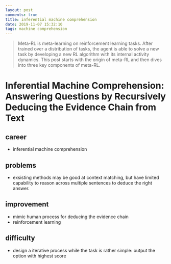 ```yaml
---
layout: post
comments: true
title: inferential machine comprehension
date: 2019-11-07 15:32:10
tags: machine comprehension
---
```


> Meta-RL is meta-learning on reinforcement learning tasks. After trained over a distribution of tasks, the agent is able to solve a new task by developing a new RL algorithm with its internal activity dynamics. This post starts with the origin of meta-RL and then dives into three key components of meta-RL.

<!--more-->

# Inferential Machine Comprehension: Answering Questions by Recursively Deducing the Evidence Chain from Text

## career
- inferential machine comprehension
## problems
- exsisting methods may be good at context matching, but have limited capability to reason across multiple sentences to deduce the right answer.
## improvement
- mimic human process for deducing the evidence chain
- reinforcement learning
## difficulty
- design a iterative process while the task is rather simple: output the option with highest score
